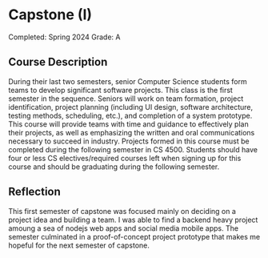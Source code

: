
# Capstone (I)

Completed: Spring 2024
Grade: A

## Course Description

During their last two semesters, senior Computer Science students form teams to
develop significant software projects. This class is the first semester in the
sequence. Seniors will work on team formation, project identification, project
planning (including UI design, software architecture, testing methods,
scheduling, etc.), and completion of a system prototype. This course will
provide teams with time and guidance to effectively plan their projects, as well
as emphasizing the written and oral communications necessary to succeed in
industry. Projects formed in this course must be completed during the following
semester in CS 4500. Students should have four or less CS electives/required
courses left when signing up for this course and should be graduating during the
following semester.

## Reflection

This first semester of capstone was focused mainly on deciding on a project idea
and building a team. I was able to find a backend heavy project amoung a sea of
nodejs web apps and social media mobile apps. The semester culminated in a
proof-of-concept project prototype that makes me hopeful for the next semester
of capstone.
